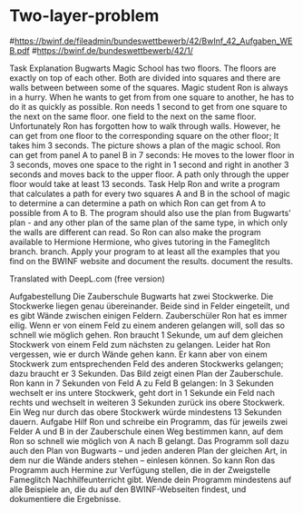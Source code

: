 # Two-layer-problem
#https://bwinf.de/fileadmin/bundeswettbewerb/42/BwInf_42_Aufgaben_WEB.pdf 
#https://bwinf.de/bundeswettbewerb/42/1/

Task Explanation
Bugwarts Magic School has two floors.
The floors are exactly on top of each other. Both
are divided into squares and there are walls between
between some of the squares.
Magic student Ron is always in a hurry. When he wants to get from
from one square to another,
he has to do it as quickly as possible. Ron needs
1 second to get from one square to the next on the same floor.
one field to the next on the same floor. Unfortunately
Ron has forgotten how to walk through walls.
However, he can get from one floor to the corresponding square on the other floor;
It takes him 3 seconds.
The picture shows a plan of the magic school. Ron
can get from panel A to panel B in 7 seconds:
He moves to the lower floor in 3 seconds,
moves one space to the right in 1 second and
right in another 3 seconds and moves back to the upper
floor. A path only through the upper floor
would take at least 13 seconds.
Task
Help Ron and write a program that calculates a path for every
two squares A and B in the school of magic to determine a
can determine a path on which Ron can get from A to
possible from A to B.
The program should also use the plan from
Bugwarts' plan - and any other plan of the same
plan of the same type, in which only the walls are different
can read. So Ron can also make the program available to Hermione
Hermione, who gives tutoring in the Fameglitch branch.
branch.
Apply your program to at least all the examples
that you find on the BWINF website and document the results.
document the results.

Translated with DeepL.com (free version)


Aufgabestellung
Die Zauberschule Bugwarts hat zwei Stockwerke.
Die Stockwerke liegen genau übereinander. Beide
sind in Felder eingeteilt, und es gibt Wände zwischen
einigen Feldern.
Zauberschüler Ron hat es immer eilig. Wenn er von
einem Feld zu einem anderen gelangen will,
soll das so schnell wie möglich gehen. Ron braucht
1 Sekunde, um auf dem gleichen Stockwerk von
einem Feld zum nächsten zu gelangen. Leider hat
Ron vergessen, wie er durch Wände gehen kann.
Er kann aber von einem Stockwerk zum entsprechenden Feld des anderen Stockwerks gelangen;
dazu braucht er 3 Sekunden.
Das Bild zeigt einen Plan der Zauberschule. Ron
kann in 7 Sekunden von Feld A zu Feld B gelangen:
In 3 Sekunden wechselt er ins untere Stockwerk,
geht dort in 1 Sekunde ein Feld nach rechts und
wechselt in weiteren 3 Sekunden zurück ins obere
Stockwerk. Ein Weg nur durch das obere Stockwerk
würde mindestens 13 Sekunden dauern.
Aufgabe
Hilf Ron und schreibe ein Programm, das für jeweils
zwei Felder A und B in der Zauberschule einen
Weg bestimmen kann, auf dem Ron so schnell wie
möglich von A nach B gelangt.
Das Programm soll dazu auch den Plan von
Bugwarts – und jeden anderen Plan der gleichen
Art, in dem nur die Wände anders stehen – einlesen
können. So kann Ron das Programm auch Hermine
zur Verfügung stellen, die in der Zweigstelle Fameglitch
Nachhilfeunterricht gibt.
Wende dein Programm mindestens auf alle Beispiele
an, die du auf den BWINF-Webseiten findest, und
dokumentiere die Ergebnisse.
